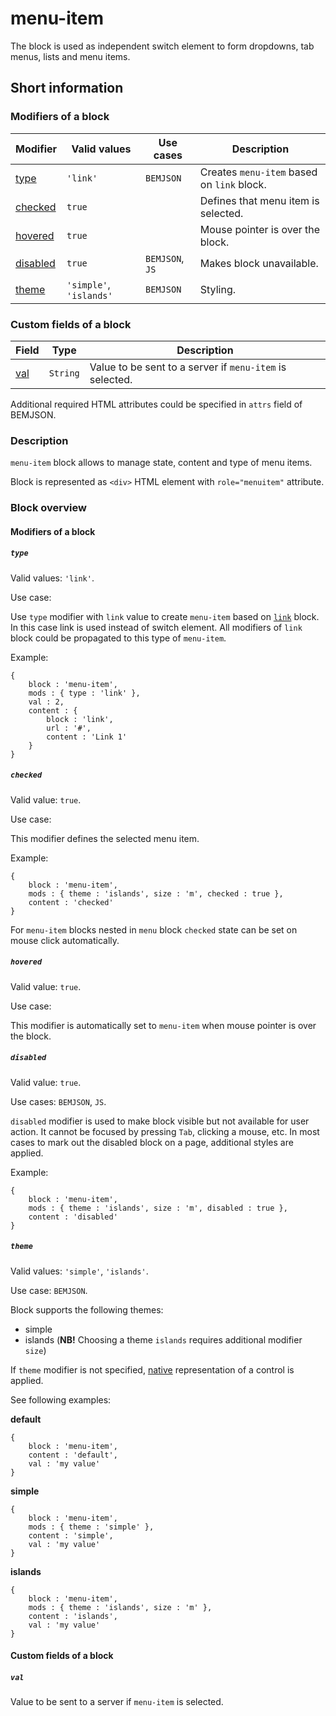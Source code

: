 # menu-item

The block is used as independent switch element to form dropdowns, tab menus, lists and menu items.

## Short information

### Modifiers of a block

| Modifier | Valid values | Use cases | Description |
| ----------- | ------------------- | -------------------- | -------- |
| <a href=#type>type</a> | <code>'link'</code> | <code>BEMJSON</code> | Creates `menu-item` based on `link` block. |
| <a href=#checked>checked</a> | <code>true</code> | | Defines that menu item is selected.  |
| <a href=#hovered>hovered</a> | <code>true</code> | | Mouse pointer is over the block. |
| <a href=#disabled>disabled</a> | <code>true</code> | <code>BEMJSON</code>, <code>JS</code> | Makes block unavailable. |
| <a href=#theme>theme</a> | <code>'simple'</code>, <code>'islands'</code> | <code>BEMJSON</code> | Styling. |

### Custom fields of a block

| Field | Type | Description |
| ---- | --- | -------- |
| <a href=#val>val</a> | <code>String</code> | Value to be sent to a server if `menu-item` is selected. |

Additional required HTML attributes could be specified in `attrs` field of BEMJSON.

### Description

`menu-item` block allows to manage state, content and type of menu items.

Block is represented as `<div>` HTML element with `role="menuitem"` attribute.

### Block overview

#### Modifiers of a block

<a name="type"></a>
##### `type`

Valid values: `'link'`.

Use case:

Use `type` modifier with `link` value to create `menu-item` based on [`link`](../link/link.en.md) block. In this case link is used instead of switch element. All modifiers of `link` block could be propagated to this type of `menu-item`.

Example:

```bemjson
{
    block : 'menu-item',
    mods : { type : 'link' },
    val : 2,
    content : {
        block : 'link',
        url : '#',
        content : 'Link 1'
    }
}
```

<a name="checked"></a>
##### `checked`

Valid value: `true`.

Use case:

This modifier defines the selected menu item.

Example:

```bemjson
{
    block : 'menu-item',
    mods : { theme : 'islands', size : 'm', checked : true },
    content : 'checked'
}
```

For `menu-item` blocks nested in `menu` block `checked` state can be set on mouse click automatically.

<a name="hovered"></a>
##### `hovered`

Valid value: `true`.

Use case:

This modifier is automatically set to `menu-item` when mouse pointer is over the block.

<a name="disabled"></a>
##### `disabled`

Valid value: `true`.

Use cases: `BEMJSON`, `JS`.

`disabled` modifier is used to make block visible but not available for user action. It cannot be focused by pressing `Tab`, clicking a mouse, etc. In most cases to mark out the disabled block on a page, additional styles are applied.

Example:

```bemjson
{
    block : 'menu-item',
    mods : { theme : 'islands', size : 'm', disabled : true },
    content : 'disabled'
}
```

<a name="theme"></a>
##### `theme`

Valid values: `'simple'`, `'islands'`.

Use case: `BEMJSON`.

Block supports the following themes:

* simple
* islands (**NB!** Choosing a theme `islands` requires additional modifier `size`)

If `theme` modifier is not specified, [native](#native) representation of a control is applied.

See following examples:

<a name="native"></a>
**default**

```bemjson
{
    block : 'menu-item',
    content : 'default',
    val : 'my value'
}
```

**simple**

```bemjson
{
    block : 'menu-item',
    mods : { theme : 'simple' },
    content : 'simple',
    val : 'my value'
}
```

**islands**

```bemjson
{
    block : 'menu-item',
    mods : { theme : 'islands', size : 'm' },
    content : 'islands',
    val : 'my value'
}
```

#### Custom fields of a block

<a name="val"></a>
##### `val`

Value to be sent to a server if `menu-item` is selected.
